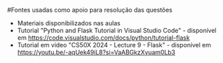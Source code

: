 #Fontes usadas como apoio para resolução das questões
  - Materiais disponibilizados nas aulas
  - Tutorial "Python and Flask Tutorial in Visual Studio Code" - disponível em https://code.visualstudio.com/docs/python/tutorial-flask
  - Tutorial em vídeo "CS50X 2024 - Lecture 9 - Flask" - disponível em https://youtu.be/-aqUek49iL8?si=VaABGkzXyuam0Lb3
    

